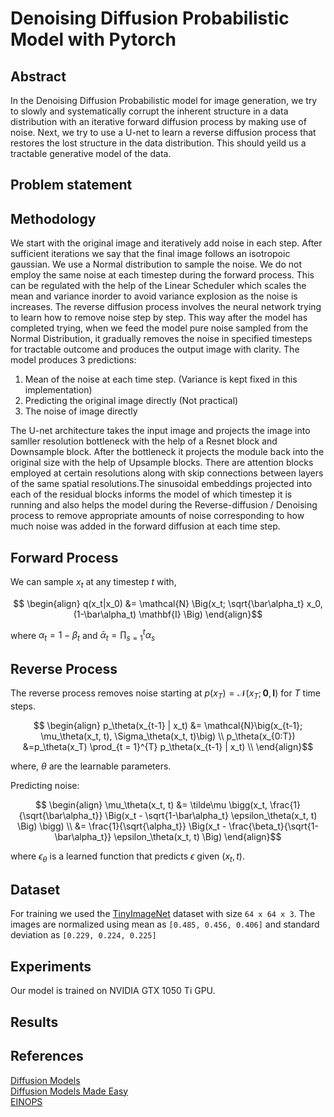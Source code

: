 # Denoising Diffusion Probabilistic Model with Pytorch

<!---
## Installation

```bash
$ git clone https://github.com/Samartha27/mini_ddmp.git
$ cd mini_ddmp
$ conda env create -f environment.yml
$ conda activate env
```
--->


## Abstract

In the Denoising Diffusion Probabilistic model for image generation, we try to slowly and systematically corrupt the inherent structure in a data distribution with an iterative forward diffusion process by making use of noise. Next, we try to use a U-net to learn a reverse diffusion process that restores the lost structure in the data distribution. This should yeild us a tractable generative model of the data.


## Problem statement




## Methodology

We start with the original image and iteratively add noise in each step. After sufficient iterations we say that the final image follows an isotropoic gaussian.  We use a Normal distribution to sample the noise. We do not employ the same noise at each timestep during the forward process. This can be regulated with the help of the Linear Scheduler which scales the mean and variance inorder to avoid variance explosion as the noise is increases.  The reverse diffusion process involves the neural network trying to learn how to remove noise step by step.  This way after the model has completed trying, when we feed the model pure noise sampled from the Normal Distribution, it gradually removes the noise in specified timesteps for tractable outcome and produces the output image with clarity. 
The model produces 3 predictions:

1. Mean of the noise at each time step. (Variance is kept fixed in this implementation)
2. Predicting the original image directly (Not practical)
3. The noise of image directly

The U-net architecture takes the input image and projects the image into samller resolution bottleneck with the help of a Resnet block and Downsample block. After the bottleneck it projects the module back into the original size with the help of Upsample blocks. There are attention blocks employed at certain resolutions along with skip connections between layers of the same spatial resolutions.The sinusoidal embeddings projected into each of the residual blocks informs the model of which timestep it is running and also helps the model during the Reverse-diffusion / Denoising process to remove appropriate amounts of noise corresponding to how much noise was added in the forward diffusion at each time step.

## Forward Process

We can sample $x_t$ at any timestep $t$ with,

$$
\begin{align}
q(x_t|x_0) &= \mathcal{N} \Big(x_t; \sqrt{\bar\alpha_t} x_0, (1-\bar\alpha_t) \mathbf{I} \Big)
\end{align}$$

where $\alpha_t = 1 - \beta_t$ and $\bar\alpha_t = {\prod_{s = 1}}^{t} \alpha_s$

## Reverse Process
The reverse process removes noise starting at $p(x_T) = \mathcal{N}(x_T; \mathbf{0}, \mathbf{I})$
for $T$ time steps.

$$
\begin{align}
p_\theta(x_{t-1} | x_t) &= \mathcal{N}\big(x_{t-1};
\mu_\theta(x_t, t), \Sigma_\theta(x_t, t)\big) \\
p_\theta(x_{0:T}) &=p_\theta(x_T) \prod_{t = 1}^{T} p_\theta(x_{t-1} | x_t) \\
\end{align}$$

where, $\theta$ are the learnable parameters.



Predicting noise:

$$
\begin{align}
\mu_\theta(x_t, t) &= \tilde\mu \bigg(x_t,
  \frac{1}{\sqrt{\bar\alpha_t}} \Big(x_t -
   \sqrt{1-\bar\alpha_t} \epsilon_\theta(x_t, t) \Big) \bigg) \\
  &= \frac{1}{\sqrt{\alpha_t}} \Big(x_t -
  \frac{\beta_t}{\sqrt{1-\bar\alpha_t}} \epsilon_\theta(x_t, t) \Big)
\end{align}$$

where $\epsilon_\theta$ is a learned function that predicts $\epsilon$ given $(x_t, t)$.



















## Dataset

For training we used the [TinyImageNet](https://courses.cs.washington.edu/courses/cse599g1/19au/files/homework2.tar) dataset with size `64 x 64 x 3`.  The images are normalized using mean as ```[0.485, 0.456, 0.406]``` and standard deviation as ```[0.229, 0.224, 0.225]``` 



## Experiments
Our model is trained on NVIDIA GTX 1050 Ti GPU.




## Results





## References

[Diffusion Models](https://medium.com/@monadsblog/diffusion-models-4dbe58489a2f) <br />
[Diffusion Models Made Easy](https://towardsdatascience.com/diffusion-models-made-easy-8414298ce4da) <br />
[EINOPS](https://github.com/arogozhnikov/einops)




